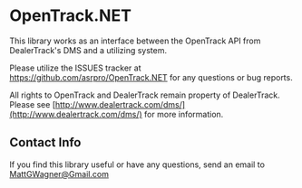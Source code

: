 OpenTrack.NET
===========

This library works as an interface between the OpenTrack API from DealerTrack's DMS and a utilizing system. 

Please utilize the ISSUES tracker at https://github.com/asrpro/OpenTrack.NET for any questions or bug reports.

All rights to OpenTrack and DealerTrack remain property of DealerTrack. Please see [http://www.dealertrack.com/dms/](http://www.dealertrack.com/dms/) for more information.

## Contact Info

If you find this library useful or have any questions, send an email to MattGWagner@Gmail.com